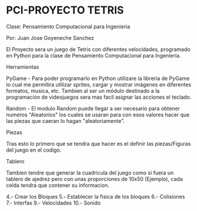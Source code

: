 # PCI-PROYECTO TETRIS

Clase: Pensamiento Computacional para Ingenieria 

Por: Juan Jose Goyeneche Sanchez

El Proyecto sera un juego de Tetris con diferentes velocidades, programado en Python para la clase de Pensamiento Computacional para Ingenieria.

Herramientas

PyGame - Para poder programarlo en Python utilizare la libreria de PyGame lo cual me permitira utilizar sprites, cargar y mostrar imágenes en diferentes formatos, musica, etc. Tambien al ser un módulo destinado a la programación de videojuegos sera mas facil asignar las acciones el teclado.  

Random - El modulo Random puede llegar a ser necesario para obtener numeros "Aleatorios" los cuales se usaran para con esos valores hacer que las piezas que caeran lo hagan "aleatoriamente".

Piezas

Tras esto lo primero que se tendra que hacer es el definir las piezas/Figuras del juego en el codigo.

Tablero

Tambien tendre que generar la cuadricula del juego como si fuera un tablero de ajedrez pero con unas proporciones de 10x50 (Ejemplo), cada celda tendra que contener su informacion.



4.- Crear los Bloques
5.- Establecer la fisica de los bloques
6.- Colisiones 
7.- Interfas
9.- Velocidades
10.- Sonido
